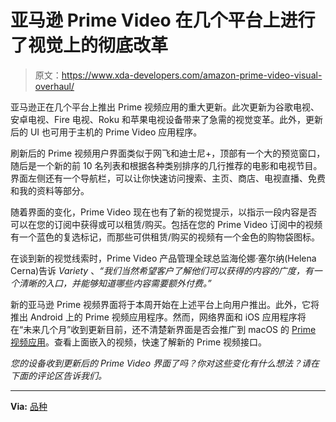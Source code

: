 # 亚马逊 Prime Video 在几个平台上进行了视觉上的彻底改革

> 原文：<https://www.xda-developers.com/amazon-prime-video-visual-overhaul/>

亚马逊正在几个平台上推出 Prime 视频应用的重大更新。此次更新为谷歌电视、安卓电视、Fire 电视、Roku 和苹果电视设备带来了急需的视觉变革。此外，更新后的 UI 也可用于主机的 Prime Video 应用程序。

刷新后的 Prime 视频用户界面类似于网飞和迪士尼+，顶部有一个大的预览窗口，随后是一个新的前 10 名列表和根据各种类别排序的几行推荐的电影和电视节目。界面左侧还有一个导航栏，可以让你快速访问搜索、主页、商店、电视直播、免费和我的资料等部分。

随着界面的变化，Prime Video 现在也有了新的视觉提示，以指示一段内容是否可以在您的订阅中获得或可以租赁/购买。包括在您的 Prime Video 订阅中的视频有一个蓝色的复选标记，而那些可供租赁/购买的视频有一个金色的购物袋图标。

在谈到新的视觉线索时，Prime Video 产品管理全球总监海伦娜·塞尔纳(Helena Cerna)告诉 *Variety* 、*“我们当然希望客户了解他们可以获得的内容的广度，有一个清晰的入口，并能够知道哪些内容需要额外付费。”*

新的亚马逊 Prime 视频界面将于本周开始在上述平台上向用户推出。此外，它将推出 Android 上的 Prime 视频应用程序。然而，网络界面和 iOS 应用程序将在“未来几个月”收到更新目前，还不清楚新界面是否会推广到 macOS 的 [Prime 视频应用](https://www.xda-developers.com/amazon-prime-video-app-native-macos/)。查看上面嵌入的视频，快速了解新的 Prime 视频接口。

*您的设备收到更新后的 Prime Video 界面了吗？你对这些变化有什么想法？请在下面的评论区告诉我们。*

* * *

**Via:** [品种](https://variety.com/2022/digital/news/amazon-prime-video-redesign-user-interface-1235317952/)